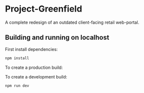 # Project-Greenfield

A complete redesign of an outdated client-facing retail web-portal.

## Building and running on localhost

First install dependencies:

```sh
npm install
```

To create a production build:

To create a development build:

```sh
npm run dev
```
